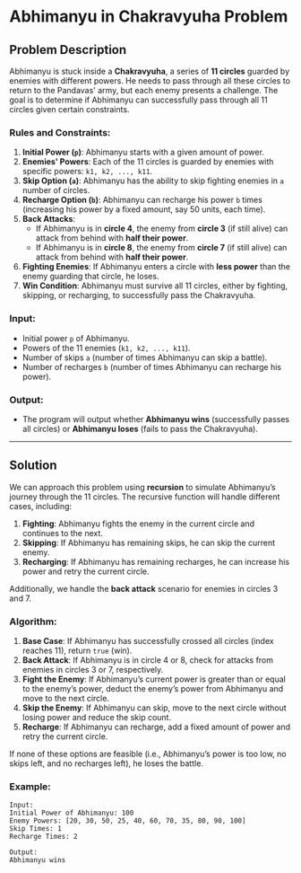 # Abhimanyu in Chakravyuha Problem

## Problem Description

Abhimanyu is stuck inside a **Chakravyuha**, a series of **11 circles** guarded by enemies with different powers. He needs to pass through all these circles to return to the Pandavas' army, but each enemy presents a challenge. The goal is to determine if Abhimanyu can successfully pass through all 11 circles given certain constraints.

### Rules and Constraints:
1. **Initial Power (`p`)**: Abhimanyu starts with a given amount of power.
2. **Enemies' Powers**: Each of the 11 circles is guarded by enemies with specific powers: `k1, k2, ..., k11`.
3. **Skip Option (`a`)**: Abhimanyu has the ability to skip fighting enemies in `a` number of circles.
4. **Recharge Option (`b`)**: Abhimanyu can recharge his power `b` times (increasing his power by a fixed amount, say 50 units, each time).
5. **Back Attacks**:
   - If Abhimanyu is in **circle 4**, the enemy from **circle 3** (if still alive) can attack from behind with **half their power**.
   - If Abhimanyu is in **circle 8**, the enemy from **circle 7** (if still alive) can attack from behind with **half their power**.
6. **Fighting Enemies**: If Abhimanyu enters a circle with **less power** than the enemy guarding that circle, he loses.
7. **Win Condition**: Abhimanyu must survive all 11 circles, either by fighting, skipping, or recharging, to successfully pass the Chakravyuha.

### Input:
- Initial power `p` of Abhimanyu.
- Powers of the 11 enemies (`k1, k2, ..., k11`).
- Number of skips `a` (number of times Abhimanyu can skip a battle).
- Number of recharges `b` (number of times Abhimanyu can recharge his power).

### Output:
- The program will output whether **Abhimanyu wins** (successfully passes all circles) or **Abhimanyu loses** (fails to pass the Chakravyuha).

---

## Solution

We can approach this problem using **recursion** to simulate Abhimanyu’s journey through the 11 circles. The recursive function will handle different cases, including:
1. **Fighting**: Abhimanyu fights the enemy in the current circle and continues to the next.
2. **Skipping**: If Abhimanyu has remaining skips, he can skip the current enemy.
3. **Recharging**: If Abhimanyu has remaining recharges, he can increase his power and retry the current circle.

Additionally, we handle the **back attack** scenario for enemies in circles 3 and 7.

### Algorithm:

1. **Base Case**: If Abhimanyu has successfully crossed all circles (index reaches 11), return `true` (win).
2. **Back Attack**: If Abhimanyu is in circle 4 or 8, check for attacks from enemies in circles 3 or 7, respectively.
3. **Fight the Enemy**: If Abhimanyu’s current power is greater than or equal to the enemy’s power, deduct the enemy’s power from Abhimanyu and move to the next circle.
4. **Skip the Enemy**: If Abhimanyu can skip, move to the next circle without losing power and reduce the skip count.
5. **Recharge**: If Abhimanyu can recharge, add a fixed amount of power and retry the current circle.

If none of these options are feasible (i.e., Abhimanyu’s power is too low, no skips left, and no recharges left), he loses the battle.

### Example:

```plaintext
Input:
Initial Power of Abhimanyu: 100
Enemy Powers: [20, 30, 50, 25, 40, 60, 70, 35, 80, 90, 100]
Skip Times: 1
Recharge Times: 2

Output:
Abhimanyu wins
